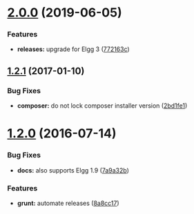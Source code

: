 <a name="2.0.0"></a>
# [2.0.0](https://github.com/hypeJunction/Elgg-transfer_plugin_settings/compare/1.2.1...v2.0.0) (2019-06-05)


### Features

* **releases:** upgrade for Elgg 3 ([772163c](https://github.com/hypeJunction/Elgg-transfer_plugin_settings/commit/772163c))



<a name="1.2.1"></a>
## [1.2.1](https://github.com/hypeJunction/Elgg-transfer_plugin_settings/compare/1.2.0...v1.2.1) (2017-01-10)


### Bug Fixes

* **composer:** do not lock composer installer version ([2bd1fe1](https://github.com/hypeJunction/Elgg-transfer_plugin_settings/commit/2bd1fe1))



<a name="1.2.0"></a>
# [1.2.0](https://github.com/hypeJunction/Elgg-transfer_plugin_settings/compare/1.1.0...v1.2.0) (2016-07-14)


### Bug Fixes

* **docs:** also supports Elgg 1.9 ([7a9a32b](https://github.com/hypeJunction/Elgg-transfer_plugin_settings/commit/7a9a32b))

### Features

* **grunt:** automate releases ([8a8cc17](https://github.com/hypeJunction/Elgg-transfer_plugin_settings/commit/8a8cc17))



